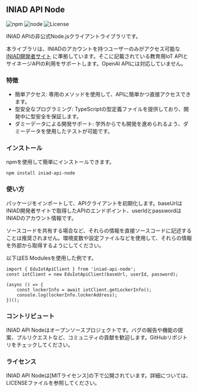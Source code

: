 ## INIAD API Node

![npm](https://img.shields.io/npm/v/iniad-api-node)
![node](https://img.shields.io/node/v/iniad-api-node)
![License](https://img.shields.io/badge/license-MIT-green)

INIAD APIの非公式Node.jsクライアントライブラリです。

本ライブラリは、INIADのアカウントを持つユーザーのみがアクセス可能な[INIAD開発者サイト](https://sites.google.com/iniad.org/developers?pli=1&authuser=0) に準拠しています。そこに記載されている教育用IoT APIとサイネージAPIの利用をサポートします。OpenAI APIには対応していません。

### 特徴

- 簡単アクセス: 専用のメソッドを使用して、APIに簡単かつ直接アクセスできます。
- 型安全なプログラミング: TypeScriptの型定義ファイルを提供しており、開発中に型安全を保証します。
- ダミーデータによる開発サポート: 学外からでも開発を進められるよう、ダミーデータを使用したテストが可能です。

### インストール

npmを使用して簡単にインストールできます。

```
npm install iniad-api-node
```

### 使い方

パッケージをインポートして、APIクライアントを初期化します。baseUrlはINIAD開発者サイトで取得したAPIのエンドポイント、userIdとpasswordはINIADのアカウント情報です。

ソースコードを共有する場合など、それらの情報を直接ソースコードに記述することは推奨されません。環境変数や設定ファイルなどを使用して、それらの情報を外部から取得するようにしてください。

以下はES Modulesを使用した例です。

```
import { EduIotApiClient } from 'iniad-api-node';
const iotClient = new EduIotApiClient(baseUrl, userId, password);

(async () => {
    const lockerInfo = await iotClient.getLockerInfo();
    console.log(lockerInfo.lockerAddress);
})();
```

### コントリビュート

INIAD API Nodeはオープンソースプロジェクトです。バグの報告や機能の提案、プルリクエストなど、コミュニティの貢献を歓迎します。GitHubリポジトリをチェックしてください。

### ライセンス

INIAD API Nodeは[MITライセンス]の下で公開されています。詳細については、LICENSEファイルを参照してください。

